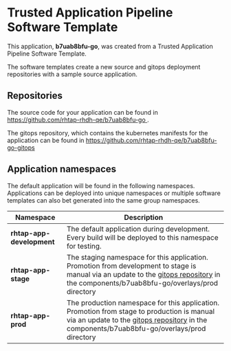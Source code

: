 # Trusted Application Pipeline Software Template

This application, **b7uab8bfu-go**, was created from a Trusted Application Pipeline Software Template.

The software templates create a new source and gitops deployment repositories with a sample source application. 

## Repositories

The source code for your application can be found in [https://github.com/rhtap-rhdh-qe/b7uab8bfu-go ](https://github.com/rhtap-rhdh-qe/b7uab8bfu-go ).
 
The gitops repository, which contains the kubernetes manifests for the application can be found in 
[https://github.com/rhtap-rhdh-qe/b7uab8bfu-go-gitops ](https://github.com/rhtap-rhdh-qe/b7uab8bfu-go-gitops ) 

## Application namespaces 

The default application will be found in the following namespaces. Applications can be deployed into unique namespaces or multiple software templates can also bet generated into the same group namespaces.  

|  Namespace   |  Description   |  
| -------- | -------- |   
| **rhtap-app-development** | The default application during development. Every build will be deployed to this namespace for testing. | 
| **rhtap-app-stage** | The staging namespace for this application. Promotion from development to stage is manual via an update to the [gitops repository](https://github.com/rhtap-rhdh-qe/b7uab8bfu-go-gitops ) in the components/b7uab8bfu-go/overlays/prod directory |  
| **rhtap-app-prod** | The production namespace for this application. Promotion from stage to production is manual via an update to the [gitops repository](https://github.com/rhtap-rhdh-qe/b7uab8bfu-go-gitops ) in the components/b7uab8bfu-go/overlays/prod directory | 